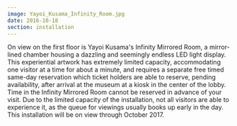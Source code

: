 ```yaml
---
image: Yayoi_Kusama_Infinity_Room.jpg
date: 2016-10-18
section: installation
---
```


On view on the first floor is Yayoi Kusama's Infinity Mirrored Room, a mirror-lined chamber housing a dazzling and seemingly endless LED light display. This experiential artwork has extremely limited capacity, accommodating one visitor at a time for about a minute, and requires a separate free timed same-day reservation which ticket holders are able to reserve, pending availability, after arrival at the museum at a kiosk in the center of the lobby. Time in the Infinity Mirrored Room cannot be reserved in advance of your visit. Due to the limited capacity of the installation, not all visitors are able to experience it, as the queue for viewings usually books up early in the day. This installation will be on view through October 2017.
